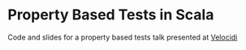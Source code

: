 # Property Based Tests in Scala

Code and slides for a property based tests talk presented at [Velocidi](https://velocidi.com)
